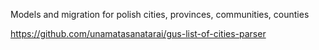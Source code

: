 Models and migration for polish cities, provinces, communities, counties


https://github.com/unamatasanatarai/gus-list-of-cities-parser